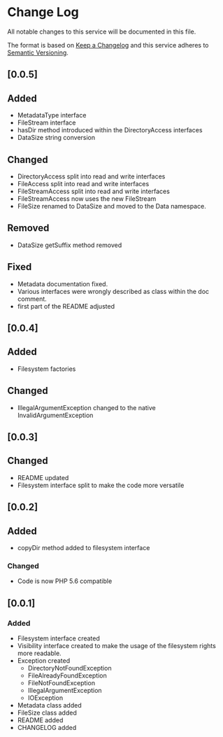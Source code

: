 # Change Log
All notable changes to this service will be documented in this file.

The format is based on [Keep a Changelog](http://keepachangelog.com/)
and this service adheres to [Semantic Versioning](http://semver.org/).

## [0.0.5]
## Added
* MetadataType interface
* FileStream interface
* hasDir method introduced within the DirectoryAccess interfaces
* DataSize string conversion

## Changed
* DirectoryAccess split into read and write interfaces
* FileAccess split into read and write interfaces
* FileStreamAccess split into read and write interfaces
* FileStreamAccess now uses the new FileStream
* FileSize renamed to DataSize and moved to the Data namespace.

## Removed
* DataSize getSuffix method removed

## Fixed
* Metadata documentation fixed.
* Various interfaces were wrongly described as class within the doc comment.
* first part of the README adjusted

## [0.0.4]
## Added
* Filesystem factories

## Changed
* IllegalArgumentException changed to the native InvalidArgumentException

## [0.0.3]
## Changed
* README updated
* Filesystem interface split to make the code more versatile

## [0.0.2]
## Added
* copyDir method added to filesystem interface

### Changed
* Code is now PHP 5.6 compatible

## [0.0.1]
### Added
* Filesystem interface created
* Visibility interface created to make the usage of the filesystem rights more readable.
* Exception created
  * DirectoryNotFoundException
  * FileAlreadyFoundException
  * FileNotFoundException
  * IllegalArgumentException
  * IOException
* Metadata class added
* FileSize class added
* README added
* CHANGELOG added
